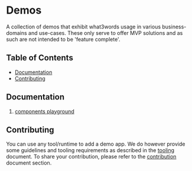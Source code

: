 # Demos

A collection of demos that exhibit what3words usage in various business-domains and use-cases. These only serve to offer MVP solutions and as such are not intended to be 'feature complete'.

## Table of Contents

- [Documentation](#documentation)
- [Contributing](#contributing)

## Documentation

1. [components playground](./components-playground/README.md)

## Contributing

You can use any tool/runtime to add a demo app. We do however provide some guidelines and tooling requirements as described in the [tooling](../../docs/01-tooling.md) document. To share your contribution, please refer to the [contribution](../../README.md#contributing) document section.

